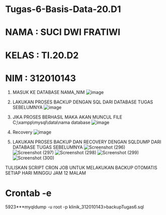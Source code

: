 # Tugas-6-Basis-Data-20.D1
# NAMA : SUCI DWI FRATIWI
# KELAS : TI.20.D2
# NIM : 312010143

1. MASUK KE DATABASE NAMA_NIM
![image](https://user-images.githubusercontent.com/101787968/172167363-6d647146-8191-4914-8cf8-47160d6ae447.png)


2. LAKUKAN PROSES BACKUP DENGAN SQL DARI DATABASE TUGAS SEBELUMNYA
![image](https://user-images.githubusercontent.com/101787968/172168674-93c751bf-49f6-44d6-bc68-d642aa0c6937.png)


3. JIKA PROSES BERHASIL MAKA AKAN MUNCUL FILE C;\xampp\mysql\data\nama database
![image](https://user-images.githubusercontent.com/101787968/172168733-5ef41342-ce16-41b1-85df-908d94f119ee.png)


4. Recovery
![image](https://user-images.githubusercontent.com/101787968/172168952-e86fc611-6755-487a-8be9-106d4a7d5251.png)

5. LAKUKAN PROSES BACKUP DAN RECOVERY DENGAN SQLDUMP DARI DATABASE TUGAS SEBELUMNYA
![Screenshot (296)](https://user-images.githubusercontent.com/101787968/172172917-8e230369-f156-4b63-b73f-ddbc120251ca.png)
![Screenshot (297)](https://user-images.githubusercontent.com/101787968/172172928-d7e175ae-b5d5-4ee8-b36c-f8f9540e5f21.png)
![Screenshot (298)](https://user-images.githubusercontent.com/101787968/172172953-c41669f1-118f-4b8f-a9f7-e3bb4c7c8505.png)
![Screenshot (299)](https://user-images.githubusercontent.com/101787968/172172973-44797d26-cce5-48d9-8705-fcbf0af39dfc.png)
![Screenshot (300)](https://user-images.githubusercontent.com/101787968/172172996-b05a69a1-f338-456b-9829-f96f296f2d45.png)


TULISKAN SCRIPT CRON JOB UNTUK MELAKUKAN BACKUP OTOMATIS SETIAP HARI MINGGU JAM 12 MALAM


# Crontab -e

5923***myqldump -u root -p
klinik_312010143>backupTugas6.sql
